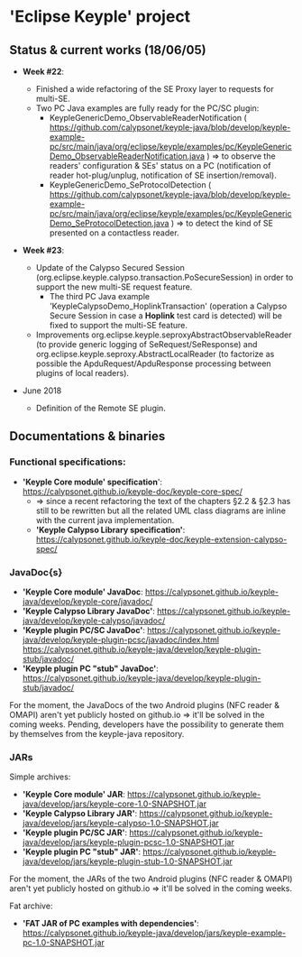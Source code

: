 # 'Eclipse Keyple' project 
## Status & current works (18/06/05)
- **Week #22**:
  - Finished a wide refactoring of the SE Proxy layer to requests for multi-SE.
  - Two PC Java examples are fully ready for the PC/SC plugin:
    - KeypleGenericDemo_ObservableReaderNotification ( https://github.com/calypsonet/keyple-java/blob/develop/keyple-example-pc/src/main/java/org/eclipse/keyple/examples/pc/KeypleGenericDemo_ObservableReaderNotification.java ) => to observe the readers' configuration & SEs' status on a PC (notification of reader hot-plug/unplug, notification of SE insertion/removal).
    - KeypleGenericDemo_SeProtocolDetection ( https://github.com/calypsonet/keyple-java/blob/develop/keyple-example-pc/src/main/java/org/eclipse/keyple/examples/pc/KeypleGenericDemo_SeProtocolDetection.java ) => to detect the kind of SE presented on a contactless reader.

- **Week #23**:
  - Update of the Calypso Secured Session (org.eclipse.keyple.calypso.transaction.PoSecureSession) in order to support the new multi-SE request feature.
    - The third PC Java example 'KeypleCalypsoDemo_HoplinkTransaction' (operation a Calypso Secure Session in case a **Hoplink** test card is detected) will be fixed to support the multi-SE feature.
  - Improvements org.eclipse.keyple.seproxyAbstractObservableReader (to provide generic logging of SeRequest/SeResponse) and 
org.eclipse.keyple.seproxy.AbstractLocalReader (to factorize as possible the ApduRequest/ApduResponse processing between plugins of local readers).
- June 2018
  - Definition of the Remote SE plugin.

## Documentations & binaries
### Functional specifications:

 - **'Keyple Core module' specification**': https://calypsonet.github.io/keyple-doc/keyple-core-spec/ 
   - => since a recent refactoring the text of the chapters §2.2 & §2.3 has still to be rewritten but all the related UML class diagrams are inline with the current java implementation.
   - **'Keyple Calypso Library specification'**: https://calypsonet.github.io/keyple-doc/keyple-extension-calypso-spec/

### JavaDoc{s}
- **'Keyple Core module' JavaDoc**: https://calypsonet.github.io/keyple-java/develop/keyple-core/javadoc/
 - **'Keyple Calypso Library JavaDoc'**: https://calypsonet.github.io/keyple-java/develop/keyple-calypso/javadoc/
 - **'Keyple plugin PC/SC JavaDoc'**: https://calypsonet.github.io/keyple-java/develop/keyple-plugin-pcsc/javadoc/index.html
https://calypsonet.github.io/keyple-java/develop/keyple-plugin-stub/javadoc/
- **'Keyple plugin PC "stub" JavaDoc'**: https://calypsonet.github.io/keyple-java/develop/keyple-plugin-stub/javadoc/

For the moment, the JavaDocs of the two Android plugins (NFC reader & OMAPI) aren't yet publicly hosted on github.io => it'll be solved in the coming weeks. Pending, developers have the possibility to generate them by themselves from the keyple-java repository.
 
### JARs
 Simple archives:
- **'Keyple Core module' JAR**:  https://calypsonet.github.io/keyple-java/develop/jars/keyple-core-1.0-SNAPSHOT.jar
 - **'Keyple Calypso Library JAR'**: https://calypsonet.github.io/keyple-java/develop/jars/keyple-calypso-1.0-SNAPSHOT.jar
 - **'Keyple plugin PC/SC JAR'**: https://calypsonet.github.io/keyple-java/develop/jars/keyple-plugin-pcsc-1.0-SNAPSHOT.jar
- **'Keyple plugin PC "stub" JAR'**: https://calypsonet.github.io/keyple-java/develop/jars/keyple-plugin-stub-1.0-SNAPSHOT.jar

For the moment, the JARs of the two Android plugins (NFC reader & OMAPI) aren't yet publicly hosted on github.io => it'll be solved in the coming weeks.

Fat archive:
- **'FAT JAR of PC examples with dependencies'**: https://calypsonet.github.io/keyple-java/develop/jars/keyple-example-pc-1.0-SNAPSHOT.jar
